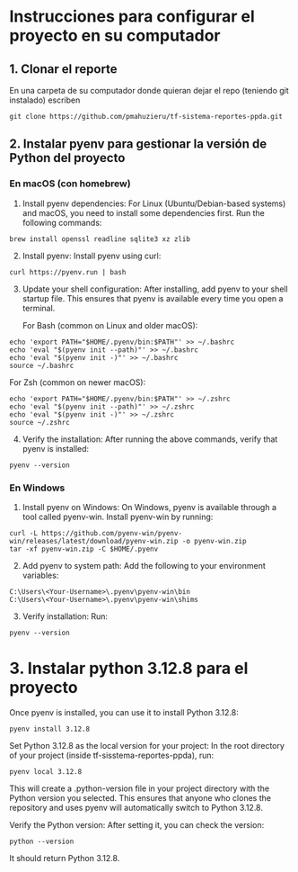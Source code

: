 # Instrucciones para configurar el proyecto en su computador

## 1. Clonar el reporte

En una carpeta de su computador donde quieran dejar el repo (teniendo git instalado) 
escriben

```
git clone https://github.com/pmahuzieru/tf-sistema-reportes-ppda.git
```

## 2. Instalar pyenv para gestionar la versión de Python del proyecto

### En macOS (con homebrew)

1. Install pyenv dependencies: For Linux (Ubuntu/Debian-based systems) and macOS, you need to install some dependencies first. Run the following commands:

```
brew install openssl readline sqlite3 xz zlib
```
2. Install pyenv: Install pyenv using curl:
```
curl https://pyenv.run | bash
```
3. Update your shell configuration: After installing, add pyenv to your shell startup file. This ensures that pyenv is available every time you open a terminal.

    For Bash (common on Linux and older macOS):
```
echo 'export PATH="$HOME/.pyenv/bin:$PATH"' >> ~/.bashrc
echo 'eval "$(pyenv init --path)"' >> ~/.bashrc
echo 'eval "$(pyenv init -)"' >> ~/.bashrc
source ~/.bashrc
```
For Zsh (common on newer macOS):

```
echo 'export PATH="$HOME/.pyenv/bin:$PATH"' >> ~/.zshrc
echo 'eval "$(pyenv init --path)"' >> ~/.zshrc
echo 'eval "$(pyenv init -)"' >> ~/.zshrc
source ~/.zshrc
```

4. Verify the installation: After running the above commands, verify that pyenv is installed:
```
pyenv --version
```

### En Windows

1. Install pyenv on Windows: On Windows, pyenv is available through a tool called pyenv-win. Install pyenv-win by running:

```
curl -L https://github.com/pyenv-win/pyenv-win/releases/latest/download/pyenv-win.zip -o pyenv-win.zip
tar -xf pyenv-win.zip -C $HOME/.pyenv
```

2. Add pyenv to system path: Add the following to your environment variables:

```
C:\Users\<Your-Username>\.pyenv\pyenv-win\bin
C:\Users\<Your-Username>\.pyenv\pyenv-win\shims
```

3. Verify installation: Run:
```
pyenv --version
```

# 3. Instalar python 3.12.8 para el proyecto

Once pyenv is installed, you can use it to install Python 3.12.8:
```
pyenv install 3.12.8
```

Set Python 3.12.8 as the local version for your project: In the root directory of your project (inside tf-sisstema-reportes-ppda), run:
```
pyenv local 3.12.8
```
This will create a .python-version file in your project directory with the Python version you selected. This ensures that anyone who clones the repository and uses pyenv will automatically switch to Python 3.12.8.

Verify the Python version: After setting it, you can check the version:
```
python --version
```
It should return Python 3.12.8.